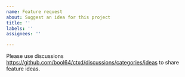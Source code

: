 ```yaml
---
name: Feature request
about: Suggest an idea for this project
title: ''
labels: ''
assignees: ''

---
```


Please use discussions https://github.com/bool64/ctxd/discussions/categories/ideas to share feature ideas.
